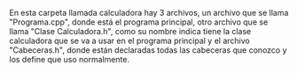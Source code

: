 En esta carpeta llamada calculadora hay 3 archivos, un archivo que se llama "Programa.cpp", donde está el programa principal, otro archivo que se llama "Clase Calculadora.h", como su nombre indica tiene la clase calculadora que se va a usar en el programa principal y el archivo "Cabeceras.h", donde están declaradas todas las cabeceras que conozco y los define que uso normalmente.
